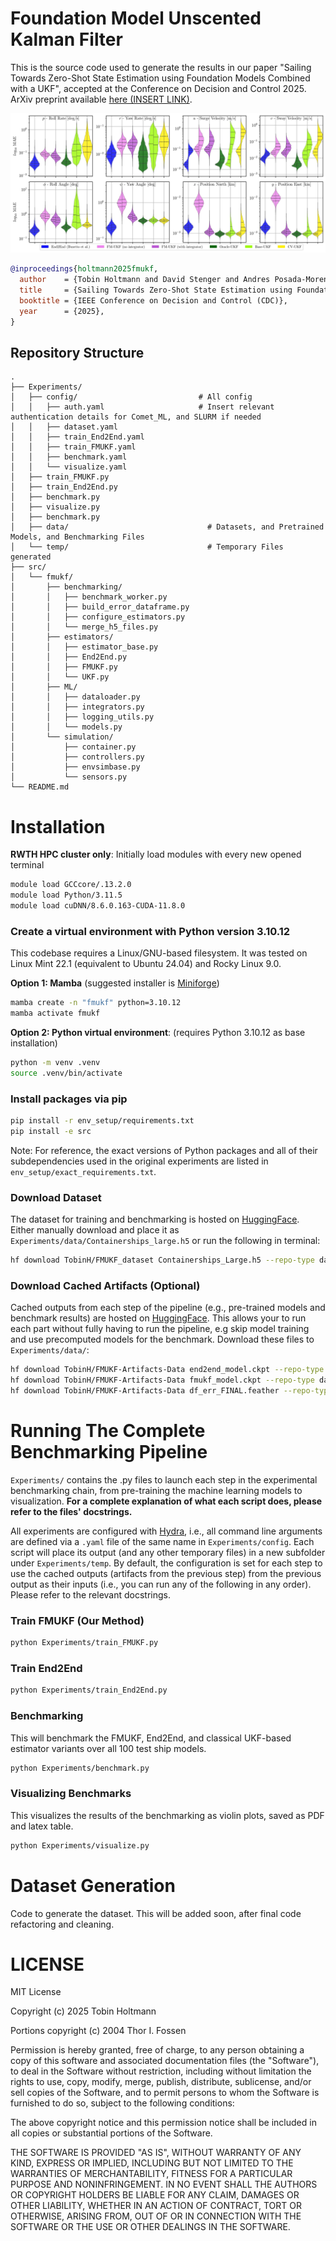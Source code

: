 # Foundation Model Unscented Kalman Filter

This is the source code used to generate the results in our paper "Sailing Towards Zero-Shot State Estimation using Foundation Models Combined with a UKF", accepted at the Conference on Decision and Control 2025. ArXiv preprint available [here (INSERT LINK)](arxiv.org).

![alt text](violin_plot.jpg)

```bibtex
@inproceedings{holtmann2025fmukf,
  author    = {Tobin Holtmann and David Stenger and Andres Posada-Moreno and Friedrich Solowjow and Sebastian Trimpe},
  title     = {Sailing Towards Zero-Shot State Estimation using Foundation Models Combined with a UKF},
  booktitle = {IEEE Conference on Decision and Control (CDC)},
  year      = {2025},
}
```


## Repository Structure
```
.
├── Experiments/
│   ├── config/                           # All config
│   │   ├── auth.yaml                     # Insert relevant authentication details for Comet_ML, and SLURM if needed
│   │   ├── dataset.yaml
│   │   ├── train_End2End.yaml
│   │   ├── train_FMUKF.yaml
│   │   ├── benchmark.yaml
│   │   └── visualize.yaml
│   ├── train_FMUKF.py
│   ├── train_End2End.py
│   ├── benchmark.py
│   ├── visualize.py
│   ├── benchmark.py                       
│   ├── data/                               # Datasets, and Pretrained Models, and Benchmarking Files 
│   └── temp/                               # Temporary Files generated 
├── src/
│   └── fmukf/
│       ├── benchmarking/                  
│       │   ├── benchmark_worker.py
│       │   ├── build_error_dataframe.py
│       │   ├── configure_estimators.py
│       │   └── merge_h5_files.py
│       ├── estimators/
│       │   ├── estimator_base.py
│       │   ├── End2End.py
│       │   ├── FMUKF.py
│       │   └── UKF.py
│       ├── ML/
│       │   ├── dataloader.py
│       │   ├── integrators.py
│       │   ├── logging_utils.py
│       │   └── models.py                 
│       └── simulation/                
│           ├── container.py
│           ├── controllers.py
│           ├── envsimbase.py
│           └── sensors.py
└── README.md
```


# Installation

**RWTH HPC cluster only**: Initially load modules with every new opened terminal
```bash
module load GCCcore/.13.2.0
module load Python/3.11.5
module load cuDNN/8.6.0.163-CUDA-11.8.0
```

### Create a virtual environment with Python version 3.10.12
This codebase requires a Linux/GNU-based filesystem. It was tested on Linux Mint 22.1 (equivalent to Ubuntu 24.04) and Rocky Linux 9.0.


**Option 1: Mamba** (suggested installer is [Miniforge](https://github.com/conda-forge/miniforge))
```bash
mamba create -n "fmukf" python=3.10.12
mamba activate fmukf
```

**Option 2: Python virtual environment**: (requires Python 3.10.12 as base installation)
```bash
python -m venv .venv
source .venv/bin/activate
```

### Install packages via pip
```bash
pip install -r env_setup/requirements.txt
pip install -e src
```

Note: For reference, the exact versions of Python packages and all of their subdependencies used in the original experiments are listed in `env_setup/exact_requirements.txt`.


### Download Dataset
The dataset for training and benchmarking is hosted on [HuggingFace](https://huggingface.co/datasets/TobinH/FMUKF_dataset). Either manually download and place it as `Experiments/data/Containerships_large.h5` or run the following in terminal:

```bash
hf download TobinH/FMUKF_dataset Containerships_Large.h5 --repo-type dataset --local-dir Experiments/data/
```

### Download Cached Artifacts (Optional)
Cached outputs from each step of the pipeline (e.g., pre-trained models and benchmark results) are hosted on [HuggingFace](https://huggingface.co/datasets/TobinH/FMUKF-Artifacts-Data). This allows your to run each part without fully having to run the pipeline, e.g skip model training and use precomputed models for the benchmark. Download these files to `Experiments/data/`:

```bash
hf download TobinH/FMUKF-Artifacts-Data end2end_model.ckpt --repo-type dataset --local-dir Experiments/data/
hf download TobinH/FMUKF-Artifacts-Data fmukf_model.ckpt --repo-type dataset --local-dir Experiments/data/
hf download TobinH/FMUKF-Artifacts-Data df_err_FINAL.feather --repo-type dataset --local-dir Experiments/data/
```

# Running The Complete Benchmarking Pipeline

`Experiments/` contains the .py files to launch each step in the experimental benchmarking chain, from pre-training the machine learning models to visualization. **For a complete explanation of what each script does, please refer to the files' docstrings.**

All experiments are configured with [Hydra](https://hydra.cc/docs/intro/), i.e., all command line arguments are defined via a `.yaml` file of the same name in `Experiments/config`. Each script will place its output (and any other temporary files) in a new subfolder under `Experiments/temp`. By default, the configuration is set for each step to use the cached outputs (artifacts from the previous step) from the previous output as their inputs (i.e., you can run any of the following in any order). Please refer to the relevant docstrings.

### Train **FMUKF** (Our Method)
```sh
python Experiments/train_FMUKF.py
```

### Train **End2End** 
```sh
python Experiments/train_End2End.py
```

### Benchmarking
This will benchmark the FMUKF, End2End, and classical UKF-based estimator variants over all 100 test ship models.
```sh
python Experiments/benchmark.py
```
### Visualizing Benchmarks
This visualizes the results of the benchmarking as violin plots, saved as PDF and latex table.
```sh
python Experiments/visualize.py
```


# Dataset Generation

Code to generate the dataset. This will be added soon, after final code refactoring and cleaning.


# LICENSE

MIT License


Copyright (c) 2025 Tobin Holtmann

Portions copyright (c) 2004 Thor I. Fossen

Permission is hereby granted, free of charge, to any person obtaining a copy
of this software and associated documentation files (the "Software"), to deal
in the Software without restriction, including without limitation the rights
to use, copy, modify, merge, publish, distribute, sublicense, and/or sell
copies of the Software, and to permit persons to whom the Software is
furnished to do so, subject to the following conditions:

The above copyright notice and this permission notice shall be included in all
copies or substantial portions of the Software.

THE SOFTWARE IS PROVIDED "AS IS", WITHOUT WARRANTY OF ANY KIND, EXPRESS OR
IMPLIED, INCLUDING BUT NOT LIMITED TO THE WARRANTIES OF MERCHANTABILITY,
FITNESS FOR A PARTICULAR PURPOSE AND NONINFRINGEMENT. IN NO EVENT SHALL THE
AUTHORS OR COPYRIGHT HOLDERS BE LIABLE FOR ANY CLAIM, DAMAGES OR OTHER
LIABILITY, WHETHER IN AN ACTION OF CONTRACT, TORT OR OTHERWISE, ARISING FROM,
OUT OF OR IN CONNECTION WITH THE SOFTWARE OR THE USE OR OTHER DEALINGS IN THE
SOFTWARE.

